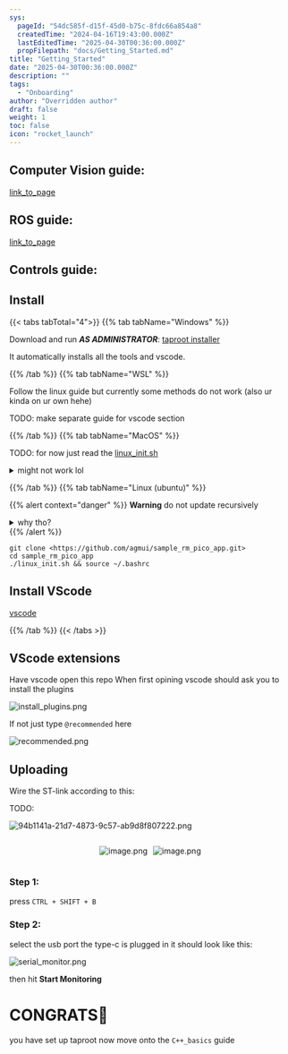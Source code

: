 ```yaml
---
sys:
  pageId: "54dc585f-d15f-45d0-b75c-8fdc66a854a8"
  createdTime: "2024-04-16T19:43:00.000Z"
  lastEditedTime: "2025-04-30T00:36:00.000Z"
  propFilepath: "docs/Getting_Started.md"
title: "Getting_Started"
date: "2025-04-30T00:36:00.000Z"
description: ""
tags:
  - "Onboarding"
author: "Overridden author"
draft: false
weight: 1
toc: false
icon: "rocket_launch"
---
```


## Computer Vision guide:

[link_to_page](86d45bc0-388b-4d26-8848-44f255f73d0e)

## ROS guide:

[link_to_page](3c76c1de-ec8f-46d6-8b0a-294005edc2d5)

## Controls guide:

## Install

{{< tabs tabTotal="4">}}
{{% tab tabName="Windows" %}}

Download and run _**AS ADMINISTRATOR**_: [taproot installer](https://github.com/Thornbots/TeachingFreshies/releases/tag/1.0)

It automatically installs all the tools and vscode.

{{% /tab %}}
{{% tab tabName="WSL" %}}

Follow the linux guide but currently some methods do not work (also ur kinda on ur own hehe)

TODO: make separate guide for vscode section

{{% /tab %}}
{{% tab tabName="MacOS" %}}

TODO: for now just read the [linux_init.sh](https://github.com/agmui/sample_rm_pico_app/blob/main/linux_init.sh)

<details>
<summary>might not work lol</summary>

`brew install libusb pkg-config`

Next install: [vscode](https://code.visualstudio.com/Download)

</details>

{{% /tab %}}
{{% tab tabName="Linux (ubuntu)" %}}

{{% alert context="danger" %}}
**Warning** do not update recursively
<details>
<summary>why tho?</summary>
There are some submodules that may go on for a while (like tinyusb) and I highly
recommend you don't need to get them.
If you want to see what submodules I update just look in `linux_init.sh`
</details>
{{% /alert %}}

```shell
git clone <https://github.com/agmui/sample_rm_pico_app.git>
cd sample_rm_pico_app
./linux_init.sh && source ~/.bashrc
```

## Install VScode

[vscode](https://code.visualstudio.com/Download)

{{% /tab %}}
{{< /tabs >}}

## VScode extensions

Have vscode open this repo
When first opining vscode should ask you to install the plugins

![install_plugins.png](https://prod-files-secure.s3.us-west-2.amazonaws.com/d518164a-d88e-44d1-a4ee-3adb3bd8bce0/89bd30f0-1825-4e77-867b-0a41ce370880/install_plugins.png?X-Amz-Algorithm=AWS4-HMAC-SHA256&X-Amz-Content-Sha256=UNSIGNED-PAYLOAD&X-Amz-Credential=ASIAZI2LB4666IC6ANER%2F20250505%2Fus-west-2%2Fs3%2Faws4_request&X-Amz-Date=20250505T091018Z&X-Amz-Expires=3600&X-Amz-Security-Token=IQoJb3JpZ2luX2VjEID%2F%2F%2F%2F%2F%2F%2F%2F%2F%2FwEaCXVzLXdlc3QtMiJHMEUCIQC3KLaUQoY4d1pwfJJMDp%2BRYeMaH55cckIQ92ziZDvYygIgS83hLlyPoCnP3kgVj88oolC5wDDx%2FMDAfcQQsa9dm5cq%2FwMIKRAAGgw2Mzc0MjMxODM4MDUiDPh2%2BvimS1RGCb%2BwoircA8S4eBAlt4BGd4sOwML6gmC1cLBbzNsJowvUn00IVf%2BSluA8GQrP%2B8LPJkJfn%2Bvj8uZ7fpbLAMV9ZEgtzOJkVqnCI1mHyfI2D3S5e3z%2Bfh1BIXdraQOnk1zMQmsVzmYKCa2BcslU7tKOw%2BunvAWozcK2q79P%2FfwBfhgW1RFnbMwPV0yNMEDWUCcd0Gx%2F6KO%2Bnk8O8VF4eess%2FVkcdqBcpv7rS2APc5tIxPcrcvJaVJLoAJRkXbU9KmkGAyWv9gGPNbbl8ZJw6JxgPKMphyzqoNfLffgRDHfiVI81op159Hj1NxLc%2F6XBbWwVj2EWJFARCrHbSyFEy34HPIHe0ftiNuQNO7LVnIjNd2Ik5F6gzE6Qq4CTA%2BkfITEJJMMg%2B5tALiqE1Pf86k6dyE%2FrtstyoyAwzmwVNFlFJO%2B34dhk36aNp%2B6rdsLa4m0emYq4wo8jUXckYGOclaX4uMOuKEUCu5g3ABh%2BFrG%2BdLjh%2FF9NbfUqM3PAcAiWXKYaYioruBO9evsJ%2FsnMVZ1JU5yYVq6xtok2NV4IuUwW6BwN0hXgsga3XoLOxpLDCfBVonOL2JWU20Xs5EPz1cnHOyP7ROU4RJXd0OHbN88BpJaI5zL381vDTXRLnMNN0zPBfuKXMJzP4cAGOqUBTAp3ohv3AZdH56nV93qWVTzo86qIcx%2Fch7NlfGLr1OB6o0Zw4MkeUFWZUKFosltySB1s3dR%2FxjTs1j%2BJXhp6jNc0A2H1rHNTxjI%2FLWJvRwjgh5yQqz%2FWI9oz7HwSGWlDpsAjSYYIIywZaI9gTuD4R39rdIKmjQ2bXGIQYn70VC0RYrrpGin%2F1WteKZNEeZ61uc2n2tbM4Ip1bNrerBGM2WYu8eyF&X-Amz-Signature=b5977f56aa2d79c195edc3efa8dd7516d5c1f55d761e0dd4b0dc355e7111b3d4&X-Amz-SignedHeaders=host&x-id=GetObject)

If not just type `@recommended` here  

![recommended.png](https://prod-files-secure.s3.us-west-2.amazonaws.com/d518164a-d88e-44d1-a4ee-3adb3bd8bce0/61e661e9-5d85-4dfc-be0d-8d2097a5e793/recommended.png?X-Amz-Algorithm=AWS4-HMAC-SHA256&X-Amz-Content-Sha256=UNSIGNED-PAYLOAD&X-Amz-Credential=ASIAZI2LB4666IC6ANER%2F20250505%2Fus-west-2%2Fs3%2Faws4_request&X-Amz-Date=20250505T091018Z&X-Amz-Expires=3600&X-Amz-Security-Token=IQoJb3JpZ2luX2VjEID%2F%2F%2F%2F%2F%2F%2F%2F%2F%2FwEaCXVzLXdlc3QtMiJHMEUCIQC3KLaUQoY4d1pwfJJMDp%2BRYeMaH55cckIQ92ziZDvYygIgS83hLlyPoCnP3kgVj88oolC5wDDx%2FMDAfcQQsa9dm5cq%2FwMIKRAAGgw2Mzc0MjMxODM4MDUiDPh2%2BvimS1RGCb%2BwoircA8S4eBAlt4BGd4sOwML6gmC1cLBbzNsJowvUn00IVf%2BSluA8GQrP%2B8LPJkJfn%2Bvj8uZ7fpbLAMV9ZEgtzOJkVqnCI1mHyfI2D3S5e3z%2Bfh1BIXdraQOnk1zMQmsVzmYKCa2BcslU7tKOw%2BunvAWozcK2q79P%2FfwBfhgW1RFnbMwPV0yNMEDWUCcd0Gx%2F6KO%2Bnk8O8VF4eess%2FVkcdqBcpv7rS2APc5tIxPcrcvJaVJLoAJRkXbU9KmkGAyWv9gGPNbbl8ZJw6JxgPKMphyzqoNfLffgRDHfiVI81op159Hj1NxLc%2F6XBbWwVj2EWJFARCrHbSyFEy34HPIHe0ftiNuQNO7LVnIjNd2Ik5F6gzE6Qq4CTA%2BkfITEJJMMg%2B5tALiqE1Pf86k6dyE%2FrtstyoyAwzmwVNFlFJO%2B34dhk36aNp%2B6rdsLa4m0emYq4wo8jUXckYGOclaX4uMOuKEUCu5g3ABh%2BFrG%2BdLjh%2FF9NbfUqM3PAcAiWXKYaYioruBO9evsJ%2FsnMVZ1JU5yYVq6xtok2NV4IuUwW6BwN0hXgsga3XoLOxpLDCfBVonOL2JWU20Xs5EPz1cnHOyP7ROU4RJXd0OHbN88BpJaI5zL381vDTXRLnMNN0zPBfuKXMJzP4cAGOqUBTAp3ohv3AZdH56nV93qWVTzo86qIcx%2Fch7NlfGLr1OB6o0Zw4MkeUFWZUKFosltySB1s3dR%2FxjTs1j%2BJXhp6jNc0A2H1rHNTxjI%2FLWJvRwjgh5yQqz%2FWI9oz7HwSGWlDpsAjSYYIIywZaI9gTuD4R39rdIKmjQ2bXGIQYn70VC0RYrrpGin%2F1WteKZNEeZ61uc2n2tbM4Ip1bNrerBGM2WYu8eyF&X-Amz-Signature=c2ef036be814ecad19ebcd411b233c4b8350fdc5a7155e3a9688496f250a0117&X-Amz-SignedHeaders=host&x-id=GetObject)

## Uploading

Wire the ST-link according to this:

TODO:

![94b1141a-21d7-4873-9c57-ab9d8f807222.png](https://prod-files-secure.s3.us-west-2.amazonaws.com/d518164a-d88e-44d1-a4ee-3adb3bd8bce0/e5fad17d-ab82-4300-9f4c-505ab4b1202c/94b1141a-21d7-4873-9c57-ab9d8f807222.png?X-Amz-Algorithm=AWS4-HMAC-SHA256&X-Amz-Content-Sha256=UNSIGNED-PAYLOAD&X-Amz-Credential=ASIAZI2LB4666IC6ANER%2F20250505%2Fus-west-2%2Fs3%2Faws4_request&X-Amz-Date=20250505T091018Z&X-Amz-Expires=3600&X-Amz-Security-Token=IQoJb3JpZ2luX2VjEID%2F%2F%2F%2F%2F%2F%2F%2F%2F%2FwEaCXVzLXdlc3QtMiJHMEUCIQC3KLaUQoY4d1pwfJJMDp%2BRYeMaH55cckIQ92ziZDvYygIgS83hLlyPoCnP3kgVj88oolC5wDDx%2FMDAfcQQsa9dm5cq%2FwMIKRAAGgw2Mzc0MjMxODM4MDUiDPh2%2BvimS1RGCb%2BwoircA8S4eBAlt4BGd4sOwML6gmC1cLBbzNsJowvUn00IVf%2BSluA8GQrP%2B8LPJkJfn%2Bvj8uZ7fpbLAMV9ZEgtzOJkVqnCI1mHyfI2D3S5e3z%2Bfh1BIXdraQOnk1zMQmsVzmYKCa2BcslU7tKOw%2BunvAWozcK2q79P%2FfwBfhgW1RFnbMwPV0yNMEDWUCcd0Gx%2F6KO%2Bnk8O8VF4eess%2FVkcdqBcpv7rS2APc5tIxPcrcvJaVJLoAJRkXbU9KmkGAyWv9gGPNbbl8ZJw6JxgPKMphyzqoNfLffgRDHfiVI81op159Hj1NxLc%2F6XBbWwVj2EWJFARCrHbSyFEy34HPIHe0ftiNuQNO7LVnIjNd2Ik5F6gzE6Qq4CTA%2BkfITEJJMMg%2B5tALiqE1Pf86k6dyE%2FrtstyoyAwzmwVNFlFJO%2B34dhk36aNp%2B6rdsLa4m0emYq4wo8jUXckYGOclaX4uMOuKEUCu5g3ABh%2BFrG%2BdLjh%2FF9NbfUqM3PAcAiWXKYaYioruBO9evsJ%2FsnMVZ1JU5yYVq6xtok2NV4IuUwW6BwN0hXgsga3XoLOxpLDCfBVonOL2JWU20Xs5EPz1cnHOyP7ROU4RJXd0OHbN88BpJaI5zL381vDTXRLnMNN0zPBfuKXMJzP4cAGOqUBTAp3ohv3AZdH56nV93qWVTzo86qIcx%2Fch7NlfGLr1OB6o0Zw4MkeUFWZUKFosltySB1s3dR%2FxjTs1j%2BJXhp6jNc0A2H1rHNTxjI%2FLWJvRwjgh5yQqz%2FWI9oz7HwSGWlDpsAjSYYIIywZaI9gTuD4R39rdIKmjQ2bXGIQYn70VC0RYrrpGin%2F1WteKZNEeZ61uc2n2tbM4Ip1bNrerBGM2WYu8eyF&X-Amz-Signature=8f911c7644434f3ce5e8f0d90e8fcf954a7494dce2716cf1dab19c357ba38c24&X-Amz-SignedHeaders=host&x-id=GetObject)

<div style="display: flex;flex-direction: row; column-gap:10px; max-width: 630px;justify-content: center;">
<div>

![image.png](https://prod-files-secure.s3.us-west-2.amazonaws.com/d518164a-d88e-44d1-a4ee-3adb3bd8bce0/210ecb78-1116-4d7b-b9b7-2292f66fa2c2/image.png?X-Amz-Algorithm=AWS4-HMAC-SHA256&X-Amz-Content-Sha256=UNSIGNED-PAYLOAD&X-Amz-Credential=ASIAZI2LB4662XN76FAY%2F20250505%2Fus-west-2%2Fs3%2Faws4_request&X-Amz-Date=20250505T091022Z&X-Amz-Expires=3600&X-Amz-Security-Token=IQoJb3JpZ2luX2VjEID%2F%2F%2F%2F%2F%2F%2F%2F%2F%2FwEaCXVzLXdlc3QtMiJIMEYCIQCVKmVDuKQcssdIHhmX6xfbn5wU0ZENe4ICRvheQ9hIMgIhALJweyII4QvhDs5dLjk%2F6XGuGrFdJtDm0fIF478SnyP5Kv8DCCkQABoMNjM3NDIzMTgzODA1IgxA5wue1t8r%2BxSWUfMq3ANoTx2lBGFEMfrXxC%2Bdj7aVg9hDk%2Ba7zMGmhbJjMvsG6RXWujopkKGEM4Kk2kdN8TsFKOXtcSCblODOMwMYOKRDJEqAHe84ADD3qJQumREmrp5SvL7lKCz%2F9HuwiamA2n8Mih%2FYZn8a6BDNKDSta2ChntAxNPRIGqBEK2NSdYan6q5ldxirRszFxJhWTKTEQkJEoT6GDMf2ckSbEDG0veDUBpETzzFYOJxKMPN4x4JsBFoVkfbFF27ZYSOrhWS9vBokYCQ9A75269rtFEz4LSHfCHaR5hjV8k%2BJEU52NG5kqkY12XhX%2BLm%2B%2F6UQu7OOyo9KLIrIzCDK7z60mYuiaIn9x0dfgckCfbBbVxPaF8uxV4d2gz9DZMF5VZ0PZXlV6YAmVa4ncc1FZ2ZlRDVDkmnA5q1HO4KQOjPyWgArW9pwqY8%2FzqB1rUDUAU0ql%2Fao5OvPU4zlo1E%2BSgQpMZMa5fNd6d5GGY0IgufVD%2B4OWT1an4gaKkmutWdFm1UplyYRnMVB8CGQ3YCxpBfYLpvC0e83wquVcD1RUk2AomWAYGcGbU0HFupAghvObcW%2B%2FiqPVy99deoHxsKN1gleda4zRosvz6k3bJfx0EcuGjv3mS0qBC84rNHIRSfuib8aGDDaz%2BHABjqkAZ01eHGgfgysk4WF8FyuCRxabI8c9%2BqXH0JwPs9V11Jv4wRs7zEIp2QnJiYinUgCToz%2Frn%2FTXXHtE4So6AoQxL2AQsL%2FcEOcQr7qoirpA4Ux0fdpI%2BZsk6YgWGM8rM0Y1BH5sfuNoexzTHXXQC%2BjtuSxQL6KSU4B%2BgvkalsM2YfOiYo6bUhvAt%2F%2FVTReZrUCtbpQbix026Kjd%2BYY9UNehMGPDkHz&X-Amz-Signature=b29606fe4d333ecac7e119c7783bdeb630a7c9de70aae10bbd274b5e893a512e&X-Amz-SignedHeaders=host&x-id=GetObject)

</div>
<div>

![image.png](https://prod-files-secure.s3.us-west-2.amazonaws.com/d518164a-d88e-44d1-a4ee-3adb3bd8bce0/33a0fd0f-8ca6-4a86-8e09-26e95ded1fff/image.png?X-Amz-Algorithm=AWS4-HMAC-SHA256&X-Amz-Content-Sha256=UNSIGNED-PAYLOAD&X-Amz-Credential=ASIAZI2LB466QVSYJIUE%2F20250505%2Fus-west-2%2Fs3%2Faws4_request&X-Amz-Date=20250505T091022Z&X-Amz-Expires=3600&X-Amz-Security-Token=IQoJb3JpZ2luX2VjEID%2F%2F%2F%2F%2F%2F%2F%2F%2F%2FwEaCXVzLXdlc3QtMiJHMEUCIEIdumMvm4kjQdv%2Bx4tAjjE1%2FQIqe3lCgVRZQ97uqvoVAiEAlaXIR9OWQ5S1nbtR0kCydah1%2BQoi6xdiQfQeq2Zvg3Iq%2FwMIKBAAGgw2Mzc0MjMxODM4MDUiDIqpvc7nzCCahcszkyrcA01IdU6KkGApuBLKjvr7%2FIiC3f6ZQ9QgIXsCs8U8dSGmdiu%2F0BYtYXoM8uGLsze5mHVx1SwfkLmaqm%2BPB%2BZMHQ3JMIxKAMoKMkc7aG9PdI%2FT2qQCb7DHGR3qXWA3CrXU%2FYwNk2JndAHuI6XcMPA4qKIdYypWXkwnRY7rHapfVvLriufxiVyXdv7WmKs3gmKQSDsWKMJDqPzESccNySBLk5xdFDJthyvT%2Bm3gXmIv%2FSQCUWqfB3iypSJ8OuZzVtsA1mmdT%2FwkeIp%2FG3qQQVHnkiqAIGoRMer4W5FHOgKFVKojL8BoBw2IxzOHs8boiGxA%2BKzNUZuckTesILOvVvy3wkzzaqYn3q3juvorgVeAUDaJbi15pT5KVtrR%2Bn7zoYeYOX%2BJJtHP4HhezaWfOVDK9ef4QRCDvu%2F0c24x%2B47KwiPcZnklXY5MC1BXAMwejw7QH2UM4Dj8K49ylX2uLb1A6oOviorzZqpQV45XZPojoVj2P7EPiFVsN9usaHXDJb6HOCTT3294PCc1QOrTza8P9YRScvfITmvMYhWr3wyWtykivrizS0rkZVbKuItCIrS1Hdhz9J139VUN1uhY7kDjfvPSjCPRkoVAK8RY8sYawGMJHNrsM21Ej0PD5jHvMNHP4cAGOqUBm1bHU%2BRfasTK2NIiKqCCxlpULoXWaMEZjOCKAOEpFCZ3ZgvB63rTooLYP39jdsjTx1JuH5jIdPs8F9sWB%2B8nD2OxD4T1JZeUk16AHecKSKqsZkCsijUazWo6pX6nQZKDikZqbE7vM14I26%2FjQuiqOBptQ8%2FkKXzmjTx9AHf%2FFp8Hj49W2eb7uGQ8QH2CSyI6oX5tjTTwJOPW%2F9xSTYgRQCIWOx1l&X-Amz-Signature=a31635a6326f596e7136853ca9654a91325704f95f169e371b252986c914ed0a&X-Amz-SignedHeaders=host&x-id=GetObject)

</div>
</div>

### Step 1:

press `CTRL + SHIFT + B`

### Step 2:

select the usb port the type-c is plugged in it should look like this:

![serial_monitor.png](https://prod-files-secure.s3.us-west-2.amazonaws.com/d518164a-d88e-44d1-a4ee-3adb3bd8bce0/f03f4774-05d4-4393-b6a0-d5efb6d315ab/serial_monitor.png?X-Amz-Algorithm=AWS4-HMAC-SHA256&X-Amz-Content-Sha256=UNSIGNED-PAYLOAD&X-Amz-Credential=ASIAZI2LB4666IC6ANER%2F20250505%2Fus-west-2%2Fs3%2Faws4_request&X-Amz-Date=20250505T091018Z&X-Amz-Expires=3600&X-Amz-Security-Token=IQoJb3JpZ2luX2VjEID%2F%2F%2F%2F%2F%2F%2F%2F%2F%2FwEaCXVzLXdlc3QtMiJHMEUCIQC3KLaUQoY4d1pwfJJMDp%2BRYeMaH55cckIQ92ziZDvYygIgS83hLlyPoCnP3kgVj88oolC5wDDx%2FMDAfcQQsa9dm5cq%2FwMIKRAAGgw2Mzc0MjMxODM4MDUiDPh2%2BvimS1RGCb%2BwoircA8S4eBAlt4BGd4sOwML6gmC1cLBbzNsJowvUn00IVf%2BSluA8GQrP%2B8LPJkJfn%2Bvj8uZ7fpbLAMV9ZEgtzOJkVqnCI1mHyfI2D3S5e3z%2Bfh1BIXdraQOnk1zMQmsVzmYKCa2BcslU7tKOw%2BunvAWozcK2q79P%2FfwBfhgW1RFnbMwPV0yNMEDWUCcd0Gx%2F6KO%2Bnk8O8VF4eess%2FVkcdqBcpv7rS2APc5tIxPcrcvJaVJLoAJRkXbU9KmkGAyWv9gGPNbbl8ZJw6JxgPKMphyzqoNfLffgRDHfiVI81op159Hj1NxLc%2F6XBbWwVj2EWJFARCrHbSyFEy34HPIHe0ftiNuQNO7LVnIjNd2Ik5F6gzE6Qq4CTA%2BkfITEJJMMg%2B5tALiqE1Pf86k6dyE%2FrtstyoyAwzmwVNFlFJO%2B34dhk36aNp%2B6rdsLa4m0emYq4wo8jUXckYGOclaX4uMOuKEUCu5g3ABh%2BFrG%2BdLjh%2FF9NbfUqM3PAcAiWXKYaYioruBO9evsJ%2FsnMVZ1JU5yYVq6xtok2NV4IuUwW6BwN0hXgsga3XoLOxpLDCfBVonOL2JWU20Xs5EPz1cnHOyP7ROU4RJXd0OHbN88BpJaI5zL381vDTXRLnMNN0zPBfuKXMJzP4cAGOqUBTAp3ohv3AZdH56nV93qWVTzo86qIcx%2Fch7NlfGLr1OB6o0Zw4MkeUFWZUKFosltySB1s3dR%2FxjTs1j%2BJXhp6jNc0A2H1rHNTxjI%2FLWJvRwjgh5yQqz%2FWI9oz7HwSGWlDpsAjSYYIIywZaI9gTuD4R39rdIKmjQ2bXGIQYn70VC0RYrrpGin%2F1WteKZNEeZ61uc2n2tbM4Ip1bNrerBGM2WYu8eyF&X-Amz-Signature=b83ef266c2912462c970c39030616e3ff28c36ebf6b1631e6aa7d98a119037c6&X-Amz-SignedHeaders=host&x-id=GetObject)

then hit **Start Monitoring**

# CONGRATS🎉

you have set up taproot now move onto the `C++_basics` guide
